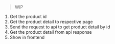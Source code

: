 > WIP

1. Get the product id
2. Get the product detail to respective page
3. Send the request to api to get product detail by id
4. Get the product detail from api response
5. Show in frontend


